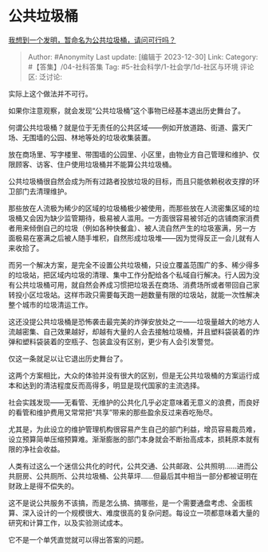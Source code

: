 # 公共垃圾桶
[我想到一个发明，暂命名为公共垃圾桶，请问可行吗？](https://www.zhihu.com/question/637275404/answer/3343724235)

> Author: #Anonymity
> Last update: [编辑于 2023-12-30]
> Link:
> Category: #【答集】/04-社科答集
> Tag: #5-社会科学/1-社会学/1d-社区与环境
> 评论区:
> 泛讨论:

实际上这个做法并不可行。

如果你注意观察，就会发现“公共垃圾桶”这个事物已经基本退出历史舞台了。

何谓公共垃圾桶？就是位于无责任的公共区域——例如开放道路、街道、露天广场、无围墙的公园、林地等处的垃圾收集装置。

放在商场里、写字楼里、带围墙的公园里、小区里，由物业方自己管理和维护、仅限顾客、访客、住户使用垃圾桶并不能算公共垃圾桶。

公共垃圾桶很自然会成为所有过路者投放垃圾的目标，而且只能依赖税收支撑的环卫部门去清理维护。

那些放在人流极为稀少的区域的垃圾桶极少被使用，而那些放在人流密集区域的垃圾桶又会因为缺少监管期待，极易被人滥用。一方面很容易被邻近的店铺商家消费者用来倾倒自己的垃圾（例如各种快餐盒）、被人流自然产生的垃圾塞满，另一方面极易在塞满之后被人随手堆积，自然形成垃圾堆——因为觉得反正一会儿就有人来收拾了。

而另一个解决方案，是完全不设置公共垃圾桶，只设立覆盖范围广的多、稀少得多的垃圾站，把区域内垃圾的清理、集中工作分配给各个私域自行解决。行人因为没有公共垃圾桶可用，就自然会养成习惯把垃圾丢在商场、消费场所或者带回自己家转投小区垃圾站。这样市政只需要每天跑一趟数量有限的垃圾站，就能一次性解决整个城市的垃圾清运工作。

这还没提公共垃圾桶是恐怖袭击最完美的炸弹安放处之一——垃圾量越大的地方人流越密集、自己效果越好，却越有大量的人会去接触垃圾桶，并且塑料袋装着的炸弹和塑料袋装着的空瓶子、包装盒没有区别，更少有人会引发警觉。

仅这一条就足以让它退出历史舞台了。

这两个方案相比，大众的体验并没有很大的区别，但是无公共垃圾桶的方案运行成本和达到的清洁程度反而高得多，明显是现代国家的主流选择。

社会实践发现——无看管、无维护的公共化几乎必定意味着无意义的浪费，而良好的看管和维护费用又常常把“共享”带来的那些盈余反过来吞吃殆尽。

尤其是，为此设立的维护管理机构很容易产生自己的部门利益，增员容易裁员难，设立预算简单压缩预算难。渐渐膨胀的部门本身就会不断抬高成本，损耗原本就有限的净社会收益。

人类有过这么一个迷信公共化的时代，公共交通、公共邮政、公共照明……进而公共厨房、公共厕所、公共垃圾桶、公共草坪……但最后其中相当一部分都被证明在财政上是得不偿失的。

这不是说公共服务不该搞，而是怎么搞、搞哪些，是一个需要通盘考虑、全面核算、深入设计的一个规模很大、难度很高的复杂问题。每设立一项都意味着大量的研究和计算工作，以及实验测试成本。

它不是一个单凭直觉就可以得出答案的问题。
